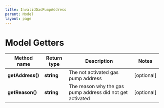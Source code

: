 ```yaml
---
title: InvalidGasPumpAddress
parent: Model
layout: page
---
```


# Model Getters

Method name | Return type | Description | Notes
------------ | ------------- | ------------- | -------------
**getAddress()** | **string** | The not activated gas pump address | [optional]
**getReason()** | **string** | The reason why the gas pump address did not get activated | [optional]

